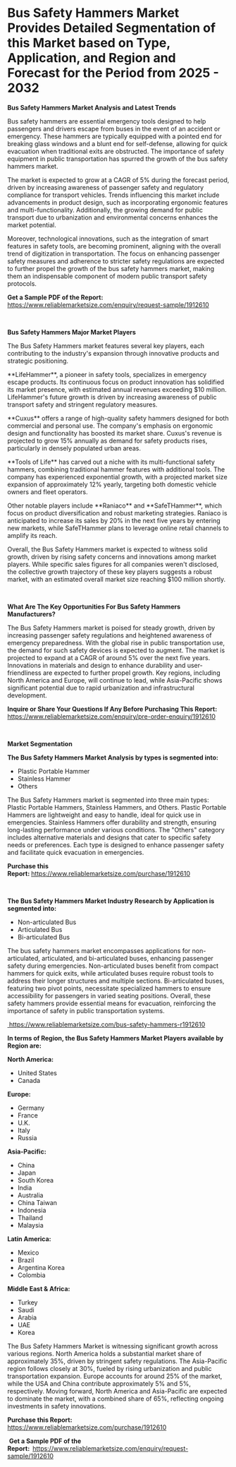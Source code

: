 <p><h1>Bus Safety Hammers Market Provides Detailed Segmentation of this Market based on Type, Application, and Region and Forecast for the Period from 2025 - 2032</h1></p><p><strong>Bus Safety Hammers Market Analysis and Latest Trends</strong></p>
<p><p>Bus safety hammers are essential emergency tools designed to help passengers and drivers escape from buses in the event of an accident or emergency. These hammers are typically equipped with a pointed end for breaking glass windows and a blunt end for self-defense, allowing for quick evacuation when traditional exits are obstructed. The importance of safety equipment in public transportation has spurred the growth of the bus safety hammers market.</p><p>The market is expected to grow at a CAGR of 5% during the forecast period, driven by increasing awareness of passenger safety and regulatory compliance for transport vehicles. Trends influencing this market include advancements in product design, such as incorporating ergonomic features and multi-functionality. Additionally, the growing demand for public transport due to urbanization and environmental concerns enhances the market potential.</p><p>Moreover, technological innovations, such as the integration of smart features in safety tools, are becoming prominent, aligning with the overall trend of digitization in transportation. The focus on enhancing passenger safety measures and adherence to stricter safety regulations are expected to further propel the growth of the bus safety hammers market, making them an indispensable component of modern public transport safety protocols.</p></p>
<p><strong>Get a Sample PDF of the Report:&nbsp;</strong> <a href="https://www.reliablemarketsize.com/enquiry/request-sample/1912610?utm_campaign=3165&utm_medium=2&utm_source=Github&utm_content=ia&utm_term=12042025&utm_id=bus-safety-hammers">https://www.reliablemarketsize.com/enquiry/request-sample/1912610</a></p>
<p>&nbsp;</p>
<p><strong>Bus Safety Hammers Major Market Players</strong></p>
<p><p>The Bus Safety Hammers market features several key players, each contributing to the industry's expansion through innovative products and strategic positioning. </p><p>**LifeHammer**, a pioneer in safety tools, specializes in emergency escape products. Its continuous focus on product innovation has solidified its market presence, with estimated annual revenues exceeding $10 million. LifeHammer's future growth is driven by increasing awareness of public transport safety and stringent regulatory measures.</p><p>**Cuxus** offers a range of high-quality safety hammers designed for both commercial and personal use. The company's emphasis on ergonomic design and functionality has boosted its market share. Cuxus's revenue is projected to grow 15% annually as demand for safety products rises, particularly in densely populated urban areas.</p><p>**Tools of Life** has carved out a niche with its multi-functional safety hammers, combining traditional hammer features with additional tools. The company has experienced exponential growth, with a projected market size expansion of approximately 12% yearly, targeting both domestic vehicle owners and fleet operators.</p><p>Other notable players include **Raniaco** and **SafeTHammer**, which focus on product diversification and robust marketing strategies. Raniaco is anticipated to increase its sales by 20% in the next five years by entering new markets, while SafeTHammer plans to leverage online retail channels to amplify its reach.</p><p>Overall, the Bus Safety Hammers market is expected to witness solid growth, driven by rising safety concerns and innovations among market players. While specific sales figures for all companies weren't disclosed, the collective growth trajectory of these key players suggests a robust market, with an estimated overall market size reaching $100 million shortly.</p></p>
<p>&nbsp;</p>
<p><strong>What Are The Key Opportunities For Bus Safety Hammers Manufacturers?</strong></p>
<p><p>The Bus Safety Hammers market is poised for steady growth, driven by increasing passenger safety regulations and heightened awareness of emergency preparedness. With the global rise in public transportation use, the demand for such safety devices is expected to augment. The market is projected to expand at a CAGR of around 5% over the next five years. Innovations in materials and design to enhance durability and user-friendliness are expected to further propel growth. Key regions, including North America and Europe, will continue to lead, while Asia-Pacific shows significant potential due to rapid urbanization and infrastructural development.</p></p>
<p><strong>Inquire or Share Your Questions If Any Before Purchasing This Report:</strong> <a href="https://www.reliablemarketsize.com/enquiry/pre-order-enquiry/1912610?utm_campaign=3165&utm_medium=2&utm_source=Github&utm_content=ia&utm_term=12042025&utm_id=bus-safety-hammers">https://www.reliablemarketsize.com/enquiry/pre-order-enquiry/1912610</a></p>
<p>&nbsp;</p>
<p><strong>Market Segmentation</strong></p>
<p><strong>The Bus Safety Hammers Market Analysis by types is segmented into:</strong></p>
<p><ul><li>Plastic Portable Hammer</li><li>Stainless Hammer</li><li>Others</li></ul></p>
<p><p>The Bus Safety Hammers market is segmented into three main types: Plastic Portable Hammers, Stainless Hammers, and Others. Plastic Portable Hammers are lightweight and easy to handle, ideal for quick use in emergencies. Stainless Hammers offer durability and strength, ensuring long-lasting performance under various conditions. The "Others" category includes alternative materials and designs that cater to specific safety needs or preferences. Each type is designed to enhance passenger safety and facilitate quick evacuation in emergencies.</p></p>
<p><strong>Purchase this Report:&nbsp;</strong><a href="https://www.reliablemarketsize.com/purchase/1912610?utm_campaign=3165&utm_medium=2&utm_source=Github&utm_content=ia&utm_term=12042025&utm_id=bus-safety-hammers">https://www.reliablemarketsize.com/purchase/1912610</a></p>
<p>&nbsp;</p>
<p><strong>The Bus Safety Hammers Market Industry Research by Application is segmented into:</strong></p>
<p><ul><li>Non-articulated Bus</li><li>Articulated Bus</li><li>Bi-articulated Bus</li></ul></p>
<p><p>The bus safety hammers market encompasses applications for non-articulated, articulated, and bi-articulated buses, enhancing passenger safety during emergencies. Non-articulated buses benefit from compact hammers for quick exits, while articulated buses require robust tools to address their longer structures and multiple sections. Bi-articulated buses, featuring two pivot points, necessitate specialized hammers to ensure accessibility for passengers in varied seating positions. Overall, these safety hammers provide essential means for evacuation, reinforcing the importance of safety in public transportation systems.</p></p>
<p><a href="https://www.reliablemarketsize.com/bus-safety-hammers-r1912610?utm_campaign=3165&utm_medium=2&utm_source=Github&utm_content=ia&utm_term=12042025&utm_id=bus-safety-hammers">&nbsp;https://www.reliablemarketsize.com/bus-safety-hammers-r1912610</a></p>
<p><strong>In terms of Region, the Bus Safety Hammers Market Players available by Region are:</strong></p>
<p>
    <p> <strong> North America: </strong>
        <ul>
            <li>United States</li>
            <li>Canada</li>
        </ul>
        </p> 
    <p> <strong> Europe: </strong>
        <ul>
            <li>Germany</li>
            <li>France</li>
            <li>U.K.</li>
            <li>Italy</li>
            <li>Russia</li>
        </ul>
        </p> 
    <p> <strong> Asia-Pacific: </strong>
        <ul>
            <li>China</li>
            <li>Japan</li>
            <li>South Korea</li>
            <li>India</li>
            <li>Australia</li>
            <li>China Taiwan</li>
            <li>Indonesia</li>
            <li>Thailand</li>
            <li>Malaysia</li>
        </ul>
        </p> 
    <p> <strong> Latin America: </strong>
        <ul>
            <li>Mexico</li>
            <li>Brazil</li>
            <li>Argentina Korea</li>
            <li>Colombia</li>
        </ul>
        </p> 
    <p> <strong> Middle East & Africa: </strong>
        <ul>
            <li>Turkey</li>
            <li>Saudi</li>
            <li>Arabia</li>
            <li>UAE</li>
            <li>Korea</li>
        </ul>
    </p>
    </p>
<p><p>The Bus Safety Hammers Market is witnessing significant growth across various regions. North America holds a substantial market share of approximately 35%, driven by stringent safety regulations. The Asia-Pacific region follows closely at 30%, fueled by rising urbanization and public transportation expansion. Europe accounts for around 25% of the market, while the USA and China contribute approximately 5% and 5%, respectively. Moving forward, North America and Asia-Pacific are expected to dominate the market, with a combined share of 65%, reflecting ongoing investments in safety innovations.</p></p>
<p><strong>Purchase this Report: </strong><a href="https://www.reliablemarketsize.com/purchase/1912610?utm_campaign=3165&utm_medium=2&utm_source=Github&utm_content=ia&utm_term=12042025&utm_id=bus-safety-hammers">https://www.reliablemarketsize.com/purchase/1912610</a></p>
<p>&nbsp;<strong>Get a Sample PDF of the Report:&nbsp;&nbsp;</strong><a href="https://www.reliablemarketsize.com/enquiry/request-sample/1912610?utm_campaign=3165&utm_medium=2&utm_source=Github&utm_content=ia&utm_term=12042025&utm_id=bus-safety-hammers">https://www.reliablemarketsize.com/enquiry/request-sample/1912610</a></p>
<p><strong></strong></p>
<p><p></p><p></p><p></p></p>